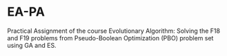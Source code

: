 # EA-PA
Practical Assignment of the course Evolutionary Algorithm: Solving the F18 and F19 problems from Pseudo-Boolean Optimization (PBO) problem set using GA and ES.

